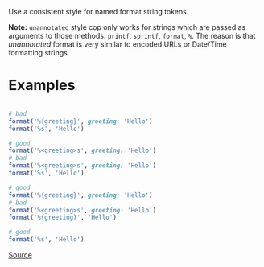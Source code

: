 
Use a consistent style for named format string tokens.

**Note:**
`unannotated` style cop only works for strings
which are passed as arguments to those methods:
`printf`, `sprintf`, `format`, `%`.
The reason is that *unannotated* format is very similar
to encoded URLs or Date/Time formatting strings.

# Examples

```ruby

# bad
format('%{greeting}', greeting: 'Hello')
format('%s', 'Hello')

# good
format('%<greeting>s', greeting: 'Hello')
# bad
format('%<greeting>s', greeting: 'Hello')
format('%s', 'Hello')

# good
format('%{greeting}', greeting: 'Hello')
# bad
format('%<greeting>s', greeting: 'Hello')
format('%{greeting}', 'Hello')

# good
format('%s', 'Hello')
```

[Source](http://www.rubydoc.info/gems/rubocop/RuboCop/Cop/Style/FormatStringToken)